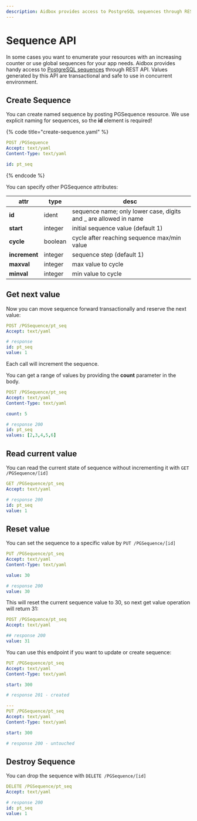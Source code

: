 ```yaml
---
description: Aidbox provides access to PostgreSQL sequences through REST API.
---
```


# Sequence API

In some cases you want to enumerate your resources with an increasing counter or use global sequences for your app needs. Aidbox provides handy access to [PostgreSQL sequences](https://www.postgresql.org/docs/current/sql-createsequence.html) through REST API. Values generated by this API are transactional and safe to use in concurrent environment.&#x20;

## Create Sequence

You can create named sequence by posting PGSequence resource. We use explicit naming for sequences, so the **id** element is required!

{% code title="create-sequence.yaml" %}
```yaml
POST /PGSequence
Accept: text/yaml
Content-Type: text/yaml

id: pt_seq
```
{% endcode %}

You can specify other PGSequence attributes:

| attr          | type    | desc                                                              |
| ------------- | ------- | ----------------------------------------------------------------- |
| **id**        | ident   | sequence name; only lower case, digits and \_ are allowed in name |
| **start**     | integer | initial sequence value (default 1)                                |
| **cycle**     | boolean | cycle after reaching sequence max/min value                       |
| **increment** | integer | sequence step (default 1)                                         |
| **maxval**    | integer | max value to cycle                                                |
| **minval**    | integer | min value to cycle                                                |

## Get next value

Now you can move sequence forward transactionally and reserve the next value:

```yaml
POST /PGSequence/pt_seq
Accept: text/yaml

# response
id: pt_seq
value: 1
```

Each call will increment the sequence.

You can get a range of values by providing the **count** parameter in the body.

```yaml
POST /PGSequence/pt_seq
Accept: text/yaml
Content-Type: text/yaml

count: 5

# response 200
id: pt_seq
values: [2,3,4,5,6]
```

## Read current value

You can read the current state of sequence without incrementing it with `GET /PGSequence/[id]`

```yaml
GET /PGSequence/pt_seq
Accept: text/yaml

# response 200
id: pt_seq
value: 1
```

## Reset value

You can set the sequence to a specific value by `PUT /PGSequence/[id]`

```yaml
PUT /PGSequence/pt_seq
Accept: text/yaml
Content-Type: text/yaml

value: 30

# response 200
value: 30
```

This will reset the current sequence value to 30, so next get value operation will return 31:

```yaml
POST /PGSequence/pt_seq
Accept: text/yaml

## response 200
value: 31
```

You can use this endpoint if you want to update or create sequence:

```yaml
PUT /PGSequence/pt_seq
Accept: text/yaml
Content-Type: text/yaml

start: 300

# response 201 - created

--- 
PUT /PGSequence/pt_seq
Accept: text/yaml
Content-Type: text/yaml

start: 300

# response 200 - untouched
```

## Destroy Sequence

You can drop the sequence with `DELETE /PGSequence/[id]`

```yaml
DELETE /PGSequence/pt_seq
Accept: text/yaml

# response 200
id: pt_seq
value: 1
```
